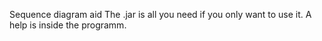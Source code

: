 Sequence diagram aid
The .jar is all you need if you only want to use it. A help is inside the programm.
